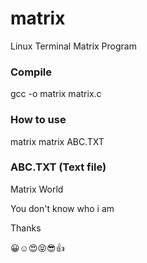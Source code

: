 # matrix
Linux Terminal Matrix Program


### Compile
gcc -o matrix matrix.c


### How to use
matrix
matrix ABC.TXT


### ABC.TXT (Text file)
Matrix World

You don't know who i am

Thanks

😀☺️😍😝😎👍
